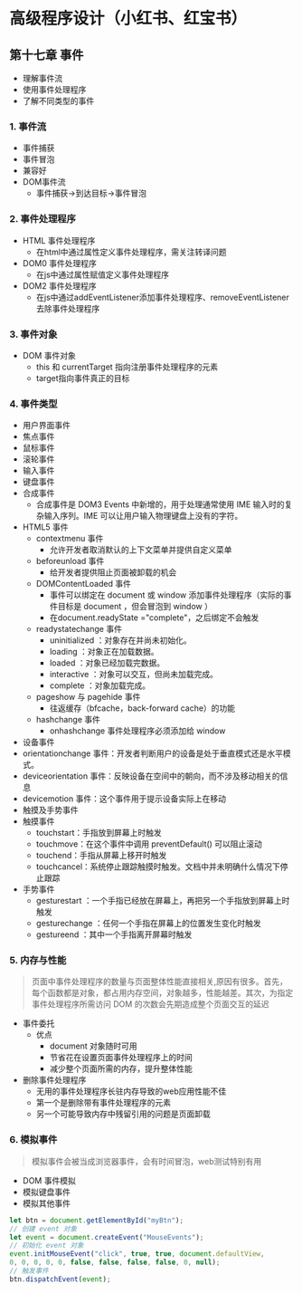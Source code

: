 # 高级程序设计（小红书、红宝书）
## 第十七章 事件

- 理解事件流
- 使用事件处理程序
- 了解不同类型的事件

### 1. 事件流

 - 事件捕获
 - 事件冒泡
  - 兼容好
 - DOM事件流
   - 事件捕获->到达目标->事件冒泡
### 2. 事件处理程序

- HTML 事件处理程序
  - 在html中通过属性定义事件处理程序，需关注转译问题
- DOM0 事件处理程序
  - 在js中通过属性赋值定义事件处理程序
- DOM2 事件处理程序
  - 在js中通过addEventListener添加事件处理程序、removeEventListener去除事件处理程序

### 3. 事件对象

- DOM 事件对象
  -  this 和 currentTarget 指向注册事件处理程序的元素
  -  target指向事件真正的目标

### 4. 事件类型

- 用户界面事件
- 焦点事件
- 鼠标事件
- 滚轮事件
- 输入事件
- 键盘事件
- 合成事件
  - 合成事件是 DOM3 Events 中新增的，用于处理通常使用 IME 输入时的复杂输入序列。IME 可以让用户输入物理键盘上没有的字符。
- HTML5 事件
  - contextmenu 事件
    - 允许开发者取消默认的上下文菜单并提供自定义菜单
  - beforeunload 事件
    - 给开发者提供阻止页面被卸载的机会 
  - DOMContentLoaded 事件
    - 事件可以绑定在 document 或 window 添加事件处理程序（实际的事件目标是 document ，但会冒泡到 window ）
    - 在document.readyState ="complete"，之后绑定不会触发
  - readystatechange 事件
    - uninitialized ：对象存在并尚未初始化。
    - loading ：对象正在加载数据。
    - loaded ：对象已经加载完数据。
    - interactive ：对象可以交互，但尚未加载完成。
    - complete ：对象加载完成。
  - pageshow 与 pagehide 事件
    - 往返缓存（bfcache，back-forward cache）的功能
  - hashchange 事件
    - onhashchange 事件处理程序必须添加给 window 
 - 设备事件
  - orientationchange 事件：开发者判断用户的设备是处于垂直模式还是水平模式。
  - deviceorientation 事件：反映设备在空间中的朝向，而不涉及移动相关的信息
  - devicemotion 事件：这个事件用于提示设备实际上在移动
 - 触摸及手势事件
  - 触摸事件
    - touchstart：手指放到屏幕上时触发
    - touchmove：在这个事件中调用 preventDefault() 可以阻止滚动
    - touchend：手指从屏幕上移开时触发
    - touchcancel：系统停止跟踪触摸时触发。文档中并未明确什么情况下停止跟踪
  - 手势事件
    - gesturestart ：一个手指已经放在屏幕上，再把另一个手指放到屏幕上时触发
    - gesturechange ：任何一个手指在屏幕上的位置发生变化时触发
    - gestureend ：其中一个手指离开屏幕时触发

### 5. 内存与性能

> 页面中事件处理程序的数量与页面整体性能直接相关,原因有很多。首先，每个函数都是对象，都占用内存空间，对象越多，性能越差。其次，为指定事件处理程序所需访问 DOM 的次数会先期造成整个页面交互的延迟

- 事件委托
  - 优点
    - document 对象随时可用
    - 节省花在设置页面事件处理程序上的时间
    - 减少整个页面所需的内存，提升整体性能 
- 删除事件处理程序
  - 无用的事件处理程序长驻内存导致的web应用性能不佳
  - 第一个是删除带有事件处理程序的元素
  - 另一个可能导致内存中残留引用的问题是页面卸载 

### 6. 模拟事件
> 模拟事件会被当成浏览器事件，会有时间冒泡，web测试特别有用

- DOM 事件模拟
- 模拟键盘事件
- 模拟其他事件
```js
let btn = document.getElementById("myBtn");
// 创建 event 对象
let event = document.createEvent("MouseEvents");
// 初始化 event 对象
event.initMouseEvent("click", true, true, document.defaultView,
0, 0, 0, 0, 0, false, false, false, false, 0, null);
// 触发事件
btn.dispatchEvent(event);
```

